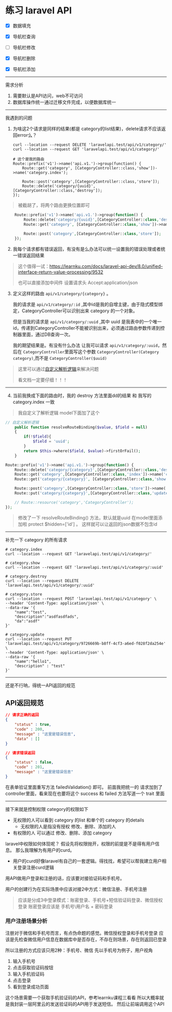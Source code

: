 # 练习 laravel API

- [x] 数据填充

- [x] 导航栏查询

- [ ] 导航栏修改

- [x] 导航栏删除

- [x] 导航栏添加

-----

需求分析
1. 需要默认是API访问，web不可访问
2. 数据库操作统一通过迁移文件完成，以便数据库统一

-----
我遇到的问题
1. 为啥这2个请求是同样的结果(都是 category的list结果)，delete请求不应该返回error么？
    ```curl
    curl --location --request DELETE 'laravelapi.test/api/v1/category/'
    curl --location --request GET 'laravelapi.test/api/v1/category/'

    # 这个是我的路由
    Route::prefix('v1')->name('api.v1.')->group(function() {
        Route::get('category', [CategoryController::class,'show'])->name('category.index');

        Route::post('category',[CategoryController::class,'store']);
        Route::delete('category/{uuid}',[CategoryController::class,'destroy']);
    });
    ```
> 被截胡了，将两个路由更换位置即可 

```php
    Route::prefix('v1')->name('api.v1.')->group(function() {
        Route::delete('category/{uuid}',[CategoryController::class,'destroy']);
        Route::get('category', [CategoryController::class,'show'])->name('category.index');

        Route::post('category',[CategoryController::class,'store']);
    });
```




2. 我每个请求都有错误返回，有没有是么办法可以统一设置我的错误处理或者统一错误返回结果
> 这个值得一试：https://learnku.com/docs/laravel-api-dev/8.0/unified-interface-return-value-processing/9532
> 
> 也可以直接添加中间件 设置请求头 Accept:application/json

3.  定义这样的路由 `api/v1/category/{category}` 。

    我的请求是 `api/v1/category/:id` ,其中id是我的自增主键，由于隐式模型绑定，CategoryController可以识别出来 category 的一个对象。
    
    但是当我的请求是 `api/v1/category/:uuid` ,其中 uuid 是我表中的一个唯一id，传递到CategoryController不能被识别出来，必须通过路由参数传递到控制器里面，通过DB查询一次。

    我的期望结果是。有没有什么办法 让我可以请求 `api/v1/category/:uuid`，然后在 `CategoryController`里面写这个参数 `CategoryController(Category category)`,而不是 `CategoryController($uuid)`

> 这里可以通过[自定义解析逻辑](https://learnku.com/docs/laravel/9.x/routing/12209#a3b485)来解决问题
> 
> 看文档一定要仔细！！！




---


4. 当前我换成下面的路由时，我的 destroy 方法里面dd的结果 和 我写的 category.index 一致
> 我自定义了解析逻辑
> model下面加了这个
```php
// 自定义解析逻辑
    public function resolveRouteBinding($value, $field = null)
    {
        if(!$field){
            $field = 'uuid';
        }
        return $this->where($field, $value)->firstOrFail();
    }
```


```php
Route::prefix('v1')->name('api.v1.')->group(function() {
    Route::delete('category/{category}',[CategoryController::class,'destroy'])->name('category.destroy');
    Route::get('category',[CategoryController::class,'index'])->name('category.index');
    Route::get('category/{category}', [CategoryController::class,'show'])->name('category.show');

    Route::post('category',[CategoryController::class,'store'])->name('category.store');
    Route::put('category/{category}',[CategoryController::class,'update'])->name('category.update');

    // Route::resource('category','CategoryController');
});
```

> 修改了一下 resolveRouteBinding() 方法，默认就是uuid
> 在model里面添加啦 protect $hidden=['id'] 。 这样就可以让返回的json数据不包含id

----
补充一下 category 的所有请求
```shell
# category.index
curl --location --request GET 'laravelapi.test/api/v1/category/'

# category.show
curl --location --request GET 'laravelapi.test/api/v1/category/:uuid'

# category.destroy
curl --location --request DELETE 'laravelapi.test/api/v1/category/:uuid'

# category.store
curl --location --request POST 'laravelapi.test/api/v1/category' \
--header 'Content-Type: application/json' \
--data-raw '{
    "name":"test",
    "description":"asdfasdfads",
    "da":"asdf"
}'

# category.update
curl --location --request PUT 'laravelapi.test/api/v1/category/9726669b-b8ff-4cf3-a6ed-f028f2da254e' \
--header 'Content-Type: application/json' \
--data-raw '{
    "name":"hello1",
    "description" : "test"
}'

```


-----

还是不行呐，得统一API返回的规范
## API返回规范
```json
// 请求正确的返回
{
    "status" : true,
    "code" : 200,
    "message" : "这里是错误信息",
    "data" : []
}

// 请求错误返回
{
    "status" : false,
    "code" : 201,
    "message" : "这里是错误信息"
}
```
在表单验证里面重写方法 failedValidation() 即可。
前面我把统一的 请求加到了 controller里面，看来现在也要将这个 success 和 failed 方法写道一个 trait 里面



-----

接下来就是控制权限
category的权限如下
- 无权限的人可以看到 category 的list 和单个的 category 的details
    - 无权限的人是指没有授权 修改、删除、添加的人
- 有权限的人 可以通过 修改、删除、添加 category

laravel中权限如何体现呢？
假设先将权限抛开，权限的前提是不是得有用户信息。
那么我理解为有用户的curd。
- 用户的curd好像laravel有自己的一套逻辑。得找找，希望可以帮我建立用户相关登录注册curd逻辑

用API做用户登录和注册的话，应该要对接验证码和手机号。

用户的创建行为在实际场景中应该对接2中方式：微信注册、手机号注册
> 应该是分成3中登录模式：账密登录、手机号+短信验证码登录、微信授权登录
> 账密登录应该是 手机号\用户名 + 密码登录


### 用户注册场景分析

注册对于微信和手机号而言，有点伪命题的感觉。微信授权登录和手机号登录 应该是先检查微信用户信息在数据库中是否存在，不存在则场景，存在则返回已登录

所以注册的方式应该只用2种：手机号、微信
先以手机号为例子，用户视角
1. 输入手机号
2. 点击获取验证码按钮
3. 输入手机验证码
4. 点击登录
5. 看到登录成功页面


这个场景需要一个获取手机验证码的API，参考learnku课程三看看
所以大概率就是我封装一层阿里云的发送验证码的API用于发送短信。
然后让前端调用这个API

